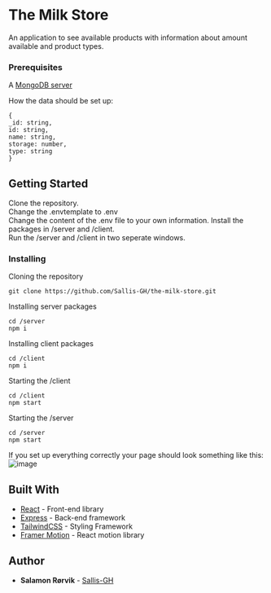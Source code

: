 # The Milk Store

An application to see available products with information about amount available and product types.

### Prerequisites

A [MongoDB server](https://www.mongodb.com/)

How the data should be set up:
```
{
_id: string,
id: string,
name: string,
storage: number,
type: string
}
```

## Getting Started

Clone the repository. <br>
Change the .envtemplate to .env <br>
Change the content of the .env file to your own information.
Install the packages in /server and /client. <br>
Run the /server and /client in two seperate windows.

### Installing

Cloning the repository

```
git clone https://github.com/Sallis-GH/the-milk-store.git
```

Installing server packages

```
cd /server
npm i
```
Installing client packages

```
cd /client
npm i
```

Starting the /client

```
cd /client
npm start
```

Starting the /server

```
cd /server
npm start
```


If you set up everything correctly your page should look something like this:
![image](https://user-images.githubusercontent.com/74314359/215074053-2288ee14-9d3d-4fbe-bff8-b4a3ca602fe8.png)


## Built With

* [React](https://reactjs.org) - Front-end library
* [Express](https://expressjs.com/) - Back-end framework
* [TailwindCSS](https://tailwindcss.com/) - Styling Framework
* [Framer Motion](https://www.framer.com/motion/) - React motion library

## Author

* **Salamon Rørvik** - [Sallis-GH](https://github.com/Sallis-GH)

